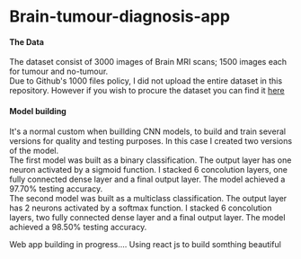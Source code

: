 # Brain-tumour-diagnosis-app

#### The Data
The dataset consist of 3000 images of Brain MRI scans; 1500 images each for tumour and no-tumour.  
Due to Github's 1000 files policy, I did not upload the entire dataset in this repository. However if you wish to procure the dataset you can find it [here](https://www.kaggle.com/datasets/ahmedhamada0/brain-tumor-detection)


#### Model building
It's a normal custom when buillding CNN models, to build and train several versions for quality and testing purposes. In this case I created two versions of the model.<br>
The first model was built as a binary classification. The output layer has one neuron activated by a sigmoid function. I stacked 6 concolution layers, one fully connected dense layer and a final output layer. The model achieved a 97.70% testing accuracy.<br>
The second model was built as a multiclass classification. The output layer has 2 neurons activated by a softmax function. I stacked 6 concolution layers, two fully connected dense layer and a final output layer. The model achieved a 98.50% testing accuracy.<br> 

Web app building in progress....
Using react js to build somthing beautiful
